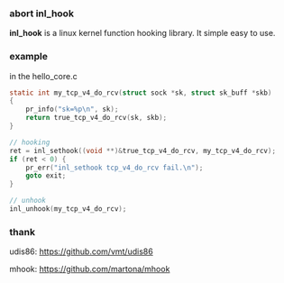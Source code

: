 ### abort inl_hook

**inl_hook** is a linux kernel function hooking library. It simple easy to use.

### example

in the hello_core.c

```c
static int my_tcp_v4_do_rcv(struct sock *sk, struct sk_buff *skb)
{
	pr_info("sk=%p\n", sk);
	return true_tcp_v4_do_rcv(sk, skb);
}

// hooking
ret = inl_sethook((void **)&true_tcp_v4_do_rcv, my_tcp_v4_do_rcv);
if (ret < 0) {
	pr_err("inl_sethook tcp_v4_do_rcv fail.\n");
	goto exit;
}

// unhook
inl_unhook(my_tcp_v4_do_rcv);
```

### thank

udis86: https://github.com/vmt/udis86

mhook: https://github.com/martona/mhook

